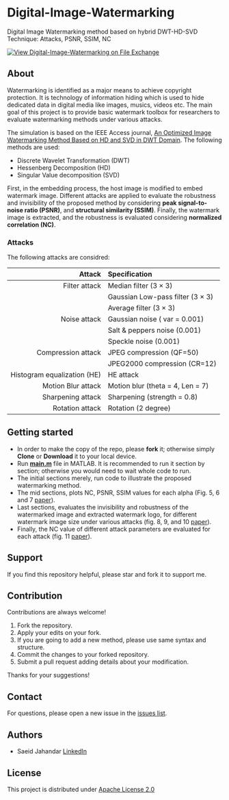 # Digital-Image-Watermarking
Digital Image Watermarking method based on hybrid DWT-HD-SVD Technique: Attacks, PSNR, SSIM, NC

[![View Digital-Image-Watermarking on File Exchange](https://www.mathworks.com/matlabcentral/images/matlab-file-exchange.svg)](https://www.mathworks.com/matlabcentral/fileexchange/75084-digital-image-watermarking)
## About ##
Watermarking is identified as a major means to achieve copyright protection. It is technology of information hiding which is used to hide dedicated data in digital media like images, musics, videos etc. The main goal of this project is to provide basic watermark toolbox for researchers to evaluate watermarking methods under various attacks.

The simulation is based on the IEEE Access journal, [An Optimized Image Watermarking Method Based on HD and SVD in DWT Domain](https://ieeexplore.ieee.org/document/8709684). The following methods are used:
* Discrete Wavelet Transformation (DWT)
* Hessenberg Decomposition (HD)
* Singular Value decomposition (SVD)

First, in the embedding process, the host image is modified to embed watermark image. Different attacks are applied to evaluate the robustness and invisibility of the proposed method by considering **peak signal-to-noise ratio (PSNR)**, and **structural similarity (SSIM)**. Finally, the watermark image is extracted, and the robustness is evaluated considering **normalized correlation (NC)**.
### Attacks ###
The following attacks are considred:

|                     Attack | Specification
|--------------------------: | :-------------------------------
|              Filter attack | Median filter (3 × 3)
|                            | Gaussian Low-pass filter (3 × 3)
|                            | Average filter (3 × 3)
|               Noise attack | Gaussian noise ( var = 0.001)
|                            | Salt & peppers noise (0.001)
|                            | Speckle noise (0.001)
|         Compression attack | JPEG compression (QF=50)
|                            | JPEG2000 compression (CR=12)
|Histogram equalization (HE) | HE attack
|         Motion Blur attack | Motion blur (theta = 4, Len = 7)
|          Sharpening attack | Sharpening (strength = 0.8)
|            Rotation attack | Rotation (2 degree)
## Getting started
* In order to make the copy of the repo, please **fork** it; otherwise simply **Clone** or **Download** it to your local device.
* Run [**main.m**](https://github.com/Saeid-jhn/Digital-Image-Watermarking/blob/master/Source/main.m) file in MATLAB. It is recommended to run it section by section; otherwise you would need to wait whole code to run.
* The initial sections merely, run code to illustrate the proposed watermarking method.
* The mid sections, plots NC, PSNR, SSIM values for each alpha (Fig. 5, 6 and 7 [paper](https://ieeexplore.ieee.org/document/8709684)).
* Last sections, evaluates the invisibility and robustness of the watermarked image and extracted watermark logo, for different watermark image size under various attacks (fig. 8, 9, and 10 [paper](https://ieeexplore.ieee.org/document/8709684)).
* Finally, the NC value of different attack parameters are evaluated for each attack (fig. 11 [paper](https://ieeexplore.ieee.org/document/8709684)).

## Support ##
If you find this repository helpful, please star and fork it to support me.
## Contribution ##
Contributions are always welcome!
1. Fork the repository.
2. Apply your edits on your fork.
3. If you are going to add a new method, please use same syntax and structure.
4. Commit the changes to your forked repository.
5. Submit a pull request adding details about your modification.

Thanks for your suggestions!
## Contact ##
For questions, please open a new issue in the [issues list](https://github.com/Saeid-jhn/Digital-Image-Watermarking/issues).
## Authors ##
* Saeid Jahandar [LinkedIn](https://www.linkedin.com/in/saeid-jahandar/)
## License ##
This project is distributed under [Apache License 2.0](https://github.com/Saeid-jhn/Digital-Image-Watermarking/blob/master/LICENSE)
